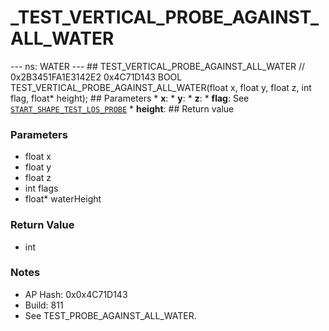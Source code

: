 # _TEST_VERTICAL_PROBE_AGAINST_ALL_WATER

--- ns: WATER --- ## TEST_VERTICAL_PROBE_AGAINST_ALL_WATER  // 0x2B3451FA1E3142E2 0x4C71D143 BOOL TEST_VERTICAL_PROBE_AGAINST_ALL_WATER(float x, float y, float z, int flag, float* height);  ## Parameters * **x**: * **y**: * **z**: * **flag**: See [`START_SHAPE_TEST_LOS_PROBE`](#_0x7EE9F5D83DD4F90E) * **height**:  ## Return value

### Parameters
* float x
* float y
* float z
* int flags
* float* waterHeight

### Return Value
* int

### Notes
* AP Hash: 0x0x4C71D143
* Build: 811
* See TEST_PROBE_AGAINST_ALL_WATER.

